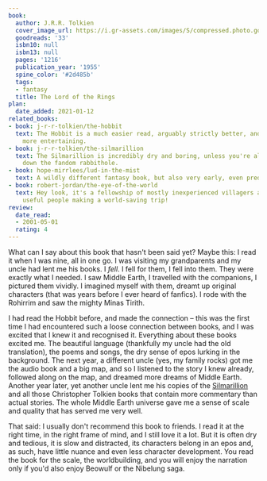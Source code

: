 ```yaml
---
book:
  author: J.R.R. Tolkien
  cover_image_url: https://i.gr-assets.com/images/S/compressed.photo.goodreads.com/books/1566425108l/33.jpg
  goodreads: '33'
  isbn10: null
  isbn13: null
  pages: '1216'
  publication_year: '1955'
  spine_color: '#2d485b'
  tags:
  - fantasy
  title: The Lord of the Rings
plan:
  date_added: 2021-01-12
related_books:
- book: j-r-r-tolkien/the-hobbit
  text: The Hobbit is a much easier read, arguably strictly better, and certainly
    more entertaining.
- book: j-r-r-tolkien/the-silmarillion
  text: The Silmarillion is incredibly dry and boring, unless you're already deep
    down the fandom rabbithole.
- book: hope-mirrlees/lud-in-the-mist
  text: A wildly different fantasy book, but also very early, even predating Tolkien's.
- book: robert-jordan/the-eye-of-the-world
  text: Hey look, it's a fellowship of mostly inexperienced villagers and then some
    useful people making a world-saving trip!
review:
  date_read:
  - 2001-05-01
  rating: 4
---
```


What can I say about this book that hasn't been said yet? Maybe this: I read it when I was nine, all in one go. I was
visiting my grandparents and my uncle had lent me his books. I *fell*. I fell for them, I fell into them. They were
exactly what I needed. I saw Middle Earth, I travelled with the companions, I pictured them vividly. I imagined myself
with them, dreamt up original characters (that was years before I ever heard of fanfics). I rode with the Rohirrim and
saw the mighty Minas Tirith.

I had read the Hobbit before, and made the connection – this was the first time I had encountered such a loose
connection between books, and I was excited that I knew it and recognised it. Everything about these books excited me.
The beautiful language (thankfully my uncle had the old translation), the poems and songs, the dry sense of epos lurking
in the background. The next year, a different uncle (yes, my family rocks) got me the audio book and a big map, and so I
listened to the story I knew already, followed along on the map, and dreamed more dreams of Middle Earth. Another year
later, yet another uncle lent me his copies of the [Silmarillion](/j-r-r-tolkien/the-silmarillion) and all those
Christopher Tolkien books that contain more commentary than actual stories. The whole Middle Earth universe gave me a
sense of scale and quality that has served me very well.

That said: I usually don't recommend this book to friends. I read it at the right time, in the right frame of mind, and
I still love it a lot. But it is often dry and tedious, it is slow and distracted, its characters belong in an epos and,
as such, have little nuance and even less character development. You read the book for the scale, the worldbuilding, and
you will enjoy the narration only if you'd also enjoy Beowulf or the Nibelung saga.
